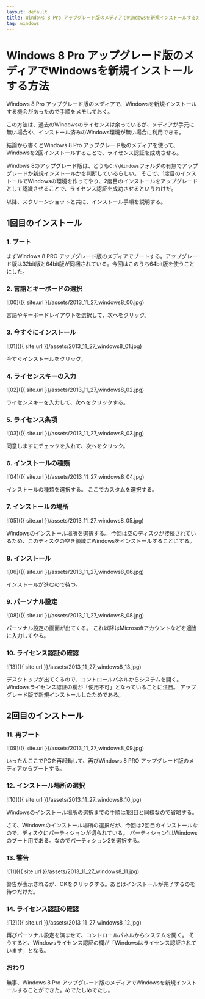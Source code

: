 ```yaml
---
layout: default
title: Windows 8 Pro アップグレード版のメディアでWindowsを新規インストールする方法
tag: windows
---
```


# Windows 8 Pro アップグレード版のメディアでWindowsを新規インストールする方法

Windows 8 Pro アップグレード版のメディアで、Windowsを新規インストールする機会があったので手順をメモしておく。

この方法は、過去のWindowsのライセンスは余っているが、メディアが手元に無い場合や、インストール済みのWindows環境が無い場合に利用できる。

結論から書くとWindows 8 Pro アップグレード版のメディアを使って、Windowsを2回インストールすることで、ライセンス認証を成功させる。

Windows 8のアップグレード版は、どうも`C:\\Windows`フォルダの有無でアップグレードか新規インストールかを判断しているらしい。
そこで、1度目のインストールでWindowsの環境を作ってやり、2度目のインストールをアップグレードとして認識させることで、ライセンス認証を成功させるというわけだ。

以降、スクリーンショットと共に、インストール手順を説明する。

## 1回目のインストール

### 1. ブート

まずWindows 8 PRO アップグレード版のメディアでブートする。アップグレード版は32bit版と64bit版が同梱されている。今回はこのうち64bit版を使うことにした。

### 2. 言語とキーボードの選択 

![00]({{ site.url }}/assets/2013_11_27_windows8_00.jpg)

言語やキーボードレイアウトを選択して、次へをクリック。

### 3. 今すぐにインストール

![01]({{ site.url }}/assets/2013_11_27_windows8_01.jpg)

今すぐインストールをクリック。

### 4. ライセンスキーの入力

![02]({{ site.url }}/assets/2013_11_27_windows8_02.jpg)

ライセンスキーを入力して、次へをクリックする。

### 5. ライセンス条項

![03]({{ site.url }}/assets/2013_11_27_windows8_03.jpg)

同意しますにチェックを入れて、次へをクリック。

### 6. インストールの種類

![04]({{ site.url }}/assets/2013_11_27_windows8_04.jpg)

インストールの種類を選択する。
ここでカスタムを選択する。

### 7. インストールの場所

![05]({{ site.url }}/assets/2013_11_27_windows8_05.jpg)

Windowsのインストール場所を選択する。
今回は空のディスクが接続されているため、このディスクの空き領域にWindowsをインストールすることにする。

### 8. インストール

![06]({{ site.url }}/assets/2013_11_27_windows8_06.jpg)

インストールが進むので待つ。

### 9. パーソナル設定

![08]({{ site.url }}/assets/2013_11_27_windows8_08.jpg)

パーソナル設定の画面が出てくる。
これ以降はMicrosoftアカウントなどを適当に入力してやる。

### 10. ライセンス認証の確認

![13]({{ site.url }}/assets/2013_11_27_windows8_13.jpg)

デスクトップが出てくるので、コントロールパネルからシステムを開く。
Windowsライセンス認証の欄が「使用不可」となっていることに注目。
アップグレード版で新規インストールしたためである。

## 2回目のインストール

### 11. 再ブート

![09]({{ site.url }}/assets/2013_11_27_windows8_09.jpg)

いったんここでPCを再起動して、再びWindows 8 PRO アップグレード版のメディアからブートする。

### 12. インストール場所の選択

![10]({{ site.url }}/assets/2013_11_27_windows8_10.jpg)

Windowsのインストール場所の選択までの手順は1回目と同様なので省略する。

さて、Windowsのインストール場所の選択だが、今回は2回目のインストールなので、ディスクにパーティションが切られている。
パーティション1はWindowsのブート用である。なのでパーティション2を選択する。

### 13. 警告

![11]({{ site.url }}/assets/2013_11_27_windows8_11.jpg)

警告が表示されるが、OKをクリックする。あとはインストールが完了するのを待つだけだ。

### 14. ライセンス認証の確認

![12]({{ site.url }}/assets/2013_11_27_windows8_12.jpg)

再びパーソナル設定を済ませて、コントロールパネルからシステムを開く。
そうすると、Windowsライセンス認証の欄が「Windowsはライセンス認証されています」となる。

### おわり

無事、Windows 8 Pro アップグレード版のメディアでWindowsを新規インストールすることができた。めでたしめでたし。
